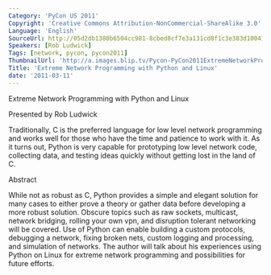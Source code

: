 ```yaml
---
Category: 'PyCon US 2011'
Copyright: 'Creative Commons Attribution-NonCommercial-ShareAlike 3.0'
Language: 'English'
SourceUrl: http://05d2db1380b6504cc981-8cbed8cf7e3a131cd8f1c3e383d10041.r93.cf2.rackcdn.com/pycon-us-2011/449_extreme-network-programming-with-python-and-linux.mp4
Speakers: [Rob Ludwick]
Tags: [network, pycon, pycon2011]
ThumbnailUrl: 'http://a.images.blip.tv/Pycon-PyCon2011ExtremeNetworkProgrammingWithPythonAndLinux128.png'
Title: 'Extreme Network Programming with Python and Linux'
date: '2011-03-11'
---
```

Extreme Network Programming with Python and Linux

Presented by Rob Ludwick

Traditionally, C is the preferred language for low level network programming
and works well for those who have the time and patience to work with it. As it
turns out, Python is very capable for prototyping low level network code,
collecting data, and testing ideas quickly without getting lost in the land of
C.

Abstract

While not as robust as C, Python provides a simple and elegant solution for
many cases to either prove a theory or gather data before developing a more
robust solution. Obscure topics such as raw sockets, multicast, network
bridging, rolling your own vpn, and disruption tolerant networking will be
covered. Use of Python can enable building a custom protocols, debugging a
network, fixing broken nets, custom logging and processing, and simulation of
networks. The author will talk about his experiences using Python on Linux for
extreme network programming and possibilities for future efforts.

